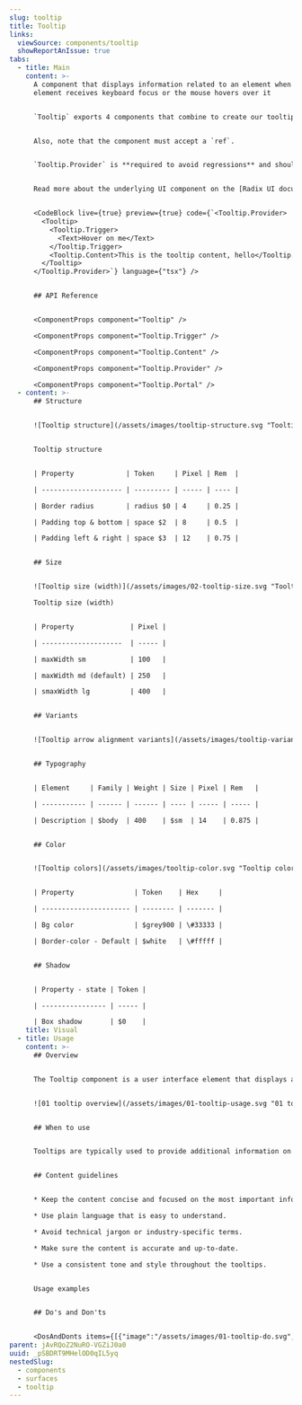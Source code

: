 ```yaml
---
slug: tooltip
title: Tooltip
links:
  viewSource: components/tooltip
  showReportAnIssue: true
tabs:
  - title: Main
    content: >-
      A component that displays information related to an element when the
      element receives keyboard focus or the mouse hovers over it


      `Tooltip` exports 4 components that combine to create our tooltip. The `Tooltip.Trigger` requires a React component child (or passed to `as`) to allow the necessary event bindings and accessible properties to be cloned.


      Also, note that the component must accept a `ref`.


      `Tooltip.Provider` is **required to avoid regressions** and should be included at the root level of the application.


      Read more about the underlying UI component on the [Radix UI documentation site](https://radix-ui.com/primitives/docs/components/tooltip).


      <CodeBlock live={true} preview={true} code={`<Tooltip.Provider>
        <Tooltip>
          <Tooltip.Trigger>
            <Text>Hover on me</Text>
          </Tooltip.Trigger>
          <Tooltip.Content>This is the tooltip content, hello</Tooltip.Content>
        </Tooltip>
      </Tooltip.Provider>`} language={"tsx"} />


      ## API Reference


      <ComponentProps component="Tooltip" />

      <ComponentProps component="Tooltip.Trigger" />

      <ComponentProps component="Tooltip.Content" />

      <ComponentProps component="Tooltip.Provider" />

      <ComponentProps component="Tooltip.Portal" />
  - content: >-
      ## Structure


      ![Tooltip structure](/assets/images/tooltip-structure.svg "Tooltip structure")


      Tooltip structure


      | Property             | Token     | Pixel | Rem  |

      | -------------------- | --------- | ----- | ---- |

      | Border radius        | radius $0 | 4     | 0.25 |

      | Padding top & bottom | space $2  | 8     | 0.5  |

      | Padding left & right | space $3  | 12    | 0.75 |


      ## Size


      ![Tooltip size (width)](/assets/images/02-tooltip-size.svg "Tooltip size (width)")

      Tooltip size (width)


      | Property              | Pixel |

      | --------------------  | ----- |

      | maxWidth sm           | 100   |

      | maxWidth md (default) | 250   |

      | smaxWidth lg          | 400   |


      ## Variants


      ![Tooltip arrow alignment variants](/assets/images/tooltip-variants.svg "Tooltip arrow alignment variants")


      ## Typography


      | Element     | Family | Weight | Size | Pixel | Rem   |

      | ----------- | ------ | ------ | ---- | ----- | ----- |

      | Description | $body  | 400    | $sm  | 14    | 0.875 |


      ## Color


      ![Tooltip colors](/assets/images/tooltip-color.svg "Tooltip colors")


      | Property               | Token    | Hex     |

      | ---------------------- | -------- | ------- |

      | Bg color               | $grey900 | \#33333 |

      | Border-color - Default | $white   | \#fffff |


      ## Shadow


      | Property - state | Token |

      | ---------------- | ----- |

      | Box shadow       | $0    |
    title: Visual
  - title: Usage
    content: >-
      ## Overview


      The Tooltip component is a user interface element that displays additional information when the user hovers over or clicks on a specific element. Tooltips are typically used to provide users with context or additional details about an element, such as the purpose of a button or the meaning of an icon.


      ![01 tooltip overview](/assets/images/01-tooltip-usage.svg "01 tooltip overview")


      ## When to use


      Tooltips are typically used to provide additional information on a specific term or item, or to clarify a confusing element on a webpage or application. They can help to improve the user experience by providing quick access to relevant information without cluttering the main interface.


      ## Content guidelines


      * Keep the content concise and focused on the most important information.

      * Use plain language that is easy to understand.

      * Avoid technical jargon or industry-specific terms.

      * Make sure the content is accurate and up-to-date.

      * Use a consistent tone and style throughout the tooltips.


      Usage examples


      ## Do's and Don'ts


      <DosAndDonts items={[{"image":"/assets/images/01-tooltip-do.svg","type":"do","description":"Ensure that the tooltip's content is clear and concise."},{"description":"Overload tooltips with excessive information.","type":"dont","image":"/assets/images/02-tooltip-dont.svg"},{"description":"Choose appropriate tooltip placements that don't obstruct critical content and are contextually relevant.","type":"do","image":"/assets/images/03-tooltip-do.svg"},{"description":"Position tooltips in a way that obscures the content or makes it difficult for users to interact with the elements they're hovering over.","type":"dont","image":"/assets/images/04-tooltip-dont.svg"},{"image":"/assets/images/05-tooltip-do.svg","description":"Use tooltip if the content is cut off with an ellipsis or overflows.","type":"do"},{"description":"Use tooltips excessively. Reserve them for situations where additional context or information is genuinely needed.","type":"dont","image":"/assets/images/06-tooltip-dont.svg"}]} />
parent: jAvRQoZ2NuRO-VGZiJ0a0
uuid: _pSBDRT9MHelOD0qIL5yq
nestedSlug:
  - components
  - surfaces
  - tooltip
---
```

